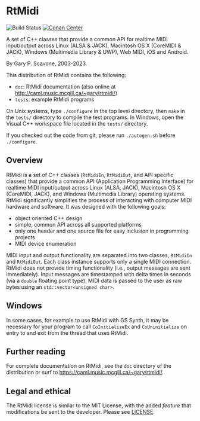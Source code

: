# RtMidi

![Build Status](https://github.com/thestk/rtmidi/actions/workflows/ci.yml/badge.svg)
[![Conan Center](https://shields.io/conan/v/rtmidi)](https://conan.io/center/rtmidi)

A set of C++ classes that provide a common API for realtime MIDI input/output across Linux (ALSA & JACK), Macintosh OS X (CoreMIDI & JACK), Windows (Multimedia Library & UWP), Web MIDI, iOS and Android.

By Gary P. Scavone, 2003-2023.

This distribution of RtMidi contains the following:

- `doc`:      RtMidi documentation (also online at http://caml.music.mcgill.ca/~gary/rtmidi/)
- `tests`:    example RtMidi programs

On Unix systems, type `./configure` in the top level directory, then `make` in the `tests/` directory to compile the test programs.  In Windows, open the Visual C++ workspace file located in the `tests/` directory.

If you checked out the code from git, please run `./autogen.sh` before `./configure`.

## Overview

RtMidi is a set of C++ classes (`RtMidiIn`, `RtMidiOut`, and API specific classes) that provide a common API (Application Programming Interface) for realtime MIDI input/output across Linux (ALSA, JACK), Macintosh OS X (CoreMIDI, JACK), and Windows (Multimedia Library) operating systems.  RtMidi significantly simplifies the process of interacting with computer MIDI hardware and software.  It was designed with the following goals:

  - object oriented C++ design
  - simple, common API across all supported platforms
  - only one header and one source file for easy inclusion in programming projects
  - MIDI device enumeration

MIDI input and output functionality are separated into two classes, `RtMidiIn` and `RtMidiOut`.  Each class instance supports only a single MIDI connection.  RtMidi does not provide timing functionality (i.e., output messages are sent immediately).  Input messages are timestamped with delta times in seconds (via a `double` floating point type).  MIDI data is passed to the user as raw bytes using an `std::vector<unsigned char>`.

## Windows

In some cases, for example to use RtMidi with GS Synth, it may be necessary for your program to call `CoInitializeEx` and `CoUninitialize` on entry to and exit from the thread that uses RtMidi.

## Further reading

For complete documentation on RtMidi, see the `doc` directory of the distribution or surf to https://caml.music.mcgill.ca/~gary/rtmidi/.

## Legal and ethical

The RtMidi license is similar to the MIT License, with the added *feature* that modifications be sent to the developer.  Please see [LICENSE](LICENSE).
